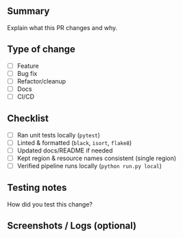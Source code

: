 ﻿## Summary
Explain what this PR changes and why.

## Type of change
- [ ] Feature
- [ ] Bug fix
- [ ] Refactor/cleanup
- [ ] Docs
- [ ] CI/CD

## Checklist
- [ ] Ran unit tests locally (`pytest`)
- [ ] Linted & formatted (`black`, `isort`, `flake8`)
- [ ] Updated docs/README if needed
- [ ] Kept region & resource names consistent (single region)
- [ ] Verified pipeline runs locally (`python run.py local`)

## Testing notes
How did you test this change?

## Screenshots / Logs (optional)
